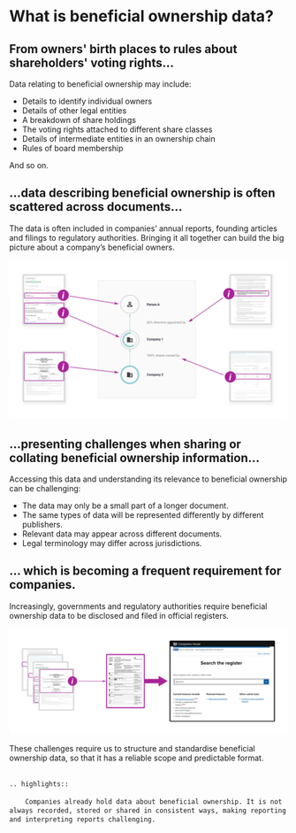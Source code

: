 # What is beneficial ownership data?

<h2>From owners' birth places to rules about shareholders' voting rights...</h2>

Data relating to beneficial ownership may include:

* Details to identify individual owners
* Details of other legal entities
* A breakdown of share holdings 
* The voting rights attached to different share classes
* Details of intermediate entities in an ownership chain
* Rules of board membership 

And so on.

<h2>...data describing beneficial ownership is often scattered across documents...</h2>

The data is often included in companies’ annual reports, founding articles and filings to regulatory authorities. Bringing it all together can build the big picture about a company’s beneficial owners.

![A variety of information sources may hold beneficial ownership data](../_assets/Diag5-sourcesData.svg)

<h2>...presenting challenges when sharing or collating beneficial ownership information...</h2>

Accessing this data and understanding its relevance to beneficial ownership can be challenging:

* The data may only be a small part of a longer document.
* The same types of data will be represented differently by different publishers.
* Relevant data may appear across different documents.
* Legal terminology may differ across jurisdictions.

<h2>... which is becoming a frequent requirement for companies.</h2>

Increasingly, governments and regulatory authorities require beneficial ownership data to be disclosed and filed in official registers.

![Data has to be brought together for registration](../_assets/Diag6-registers.svg)

These challenges require us to structure and standardise beneficial ownership data, so that it has a reliable scope and predictable format.

```eval_rst 

.. highlights:: 
    
    Companies already hold data about beneficial ownership. It is not always recorded, stored or shared in consistent ways, making reporting and interpreting reports challenging. 

```


